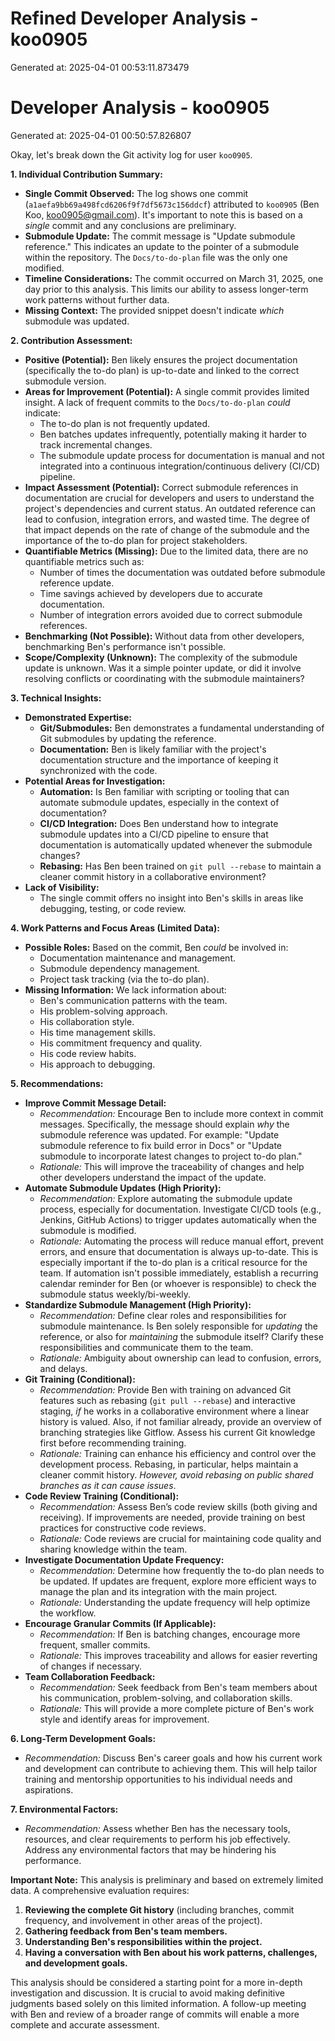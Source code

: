 # Refined Developer Analysis - koo0905
Generated at: 2025-04-01 00:53:11.873479

# Developer Analysis - koo0905
Generated at: 2025-04-01 00:50:57.826807

Okay, let's break down the Git activity log for user `koo0905`.

**1. Individual Contribution Summary:**

*   **Single Commit Observed:** The log shows one commit (`a1aefa9bb69a498fcd6206f9f7df5673c156ddcf`) attributed to `koo0905` (Ben Koo, koo0905@gmail.com).  It's important to note this is based on a *single* commit and any conclusions are preliminary.
*   **Submodule Update:** The commit message is "Update submodule reference."  This indicates an update to the pointer of a submodule within the repository. The `Docs/to-do-plan` file was the only one modified.
*   **Timeline Considerations:** The commit occurred on March 31, 2025, one day prior to this analysis. This limits our ability to assess longer-term work patterns without further data.
*   **Missing Context:** The provided snippet doesn't indicate *which* submodule was updated.

**2. Contribution Assessment:**

*   **Positive (Potential):** Ben likely ensures the project documentation (specifically the to-do plan) is up-to-date and linked to the correct submodule version.
*   **Areas for Improvement (Potential):** A single commit provides limited insight. A lack of frequent commits to the `Docs/to-do-plan` *could* indicate:
    *   The to-do plan is not frequently updated.
    *   Ben batches updates infrequently, potentially making it harder to track incremental changes.
    *   The submodule update process for documentation is manual and not integrated into a continuous integration/continuous delivery (CI/CD) pipeline.
*   **Impact Assessment (Potential):** Correct submodule references in documentation are crucial for developers and users to understand the project's dependencies and current status. An outdated reference can lead to confusion, integration errors, and wasted time. The degree of that impact depends on the rate of change of the submodule and the importance of the to-do plan for project stakeholders.
*   **Quantifiable Metrics (Missing):** Due to the limited data, there are no quantifiable metrics such as:
    *   Number of times the documentation was outdated before submodule reference update.
    *   Time savings achieved by developers due to accurate documentation.
    *   Number of integration errors avoided due to correct submodule references.
*   **Benchmarking (Not Possible):** Without data from other developers, benchmarking Ben's performance isn't possible.
*   **Scope/Complexity (Unknown):**  The complexity of the submodule update is unknown. Was it a simple pointer update, or did it involve resolving conflicts or coordinating with the submodule maintainers?

**3. Technical Insights:**

*   **Demonstrated Expertise:**
    *   **Git/Submodules:** Ben demonstrates a fundamental understanding of Git submodules by updating the reference.
    *   **Documentation:** Ben is likely familiar with the project's documentation structure and the importance of keeping it synchronized with the code.
*   **Potential Areas for Investigation:**
    *   **Automation:** Is Ben familiar with scripting or tooling that can automate submodule updates, especially in the context of documentation?
    *   **CI/CD Integration:** Does Ben understand how to integrate submodule updates into a CI/CD pipeline to ensure that documentation is automatically updated whenever the submodule changes?
    *   **Rebasing:** Has Ben been trained on `git pull --rebase` to maintain a cleaner commit history in a collaborative environment?
*   **Lack of Visibility:**
    *   The single commit offers no insight into Ben's skills in areas like debugging, testing, or code review.

**4. Work Patterns and Focus Areas (Limited Data):**

*   **Possible Roles:** Based on the commit, Ben *could* be involved in:
    *   Documentation maintenance and management.
    *   Submodule dependency management.
    *   Project task tracking (via the to-do plan).
*   **Missing Information:** We lack information about:
    *   Ben's communication patterns with the team.
    *   His problem-solving approach.
    *   His collaboration style.
    *   His time management skills.
    *   His commitment frequency and quality.
    *   His code review habits.
    *   His approach to debugging.

**5. Recommendations:**

*   **Improve Commit Message Detail:**
    *   *Recommendation:* Encourage Ben to include more context in commit messages. Specifically, the message should explain *why* the submodule reference was updated. For example: "Update submodule reference to fix build error in Docs" or "Update submodule to incorporate latest changes to project to-do plan."
    *   *Rationale:* This will improve the traceability of changes and help other developers understand the impact of the update.
*   **Automate Submodule Updates (High Priority):**
    *   *Recommendation:* Explore automating the submodule update process, especially for documentation. Investigate CI/CD tools (e.g., Jenkins, GitHub Actions) to trigger updates automatically when the submodule is modified.
    *   *Rationale:* Automating the process will reduce manual effort, prevent errors, and ensure that documentation is always up-to-date. This is especially important if the to-do plan is a critical resource for the team.  If automation isn't possible immediately, establish a recurring calendar reminder for Ben (or whoever is responsible) to check the submodule status weekly/bi-weekly.
*   **Standardize Submodule Management (High Priority):**
    *   *Recommendation:* Define clear roles and responsibilities for submodule maintenance. Is Ben solely responsible for *updating* the reference, or also for *maintaining* the submodule itself? Clarify these responsibilities and communicate them to the team.
    *   *Rationale:* Ambiguity about ownership can lead to confusion, errors, and delays.
*   **Git Training (Conditional):**
    *   *Recommendation:* Provide Ben with training on advanced Git features such as rebasing (`git pull --rebase`) and interactive staging, *if* he works in a collaborative environment where a linear history is valued. Also, if not familiar already, provide an overview of branching strategies like Gitflow.  Assess his current Git knowledge first before recommending training.
    *   *Rationale:*  Training can enhance his efficiency and control over the development process.  Rebasing, in particular, helps maintain a cleaner commit history. *However, avoid rebasing on public shared branches as it can cause issues*.
*   **Code Review Training (Conditional):**
    *   *Recommendation:* Assess Ben’s code review skills (both giving and receiving). If improvements are needed, provide training on best practices for constructive code reviews.
    *   *Rationale:* Code reviews are crucial for maintaining code quality and sharing knowledge within the team.
*   **Investigate Documentation Update Frequency:**
    *   *Recommendation:* Determine how frequently the to-do plan needs to be updated. If updates are frequent, explore more efficient ways to manage the plan and its integration with the main project.
    *   *Rationale:* Understanding the update frequency will help optimize the workflow.
*   **Encourage Granular Commits (If Applicable):**
    *   *Recommendation:* If Ben is batching changes, encourage more frequent, smaller commits.
    *   *Rationale:* This improves traceability and allows for easier reverting of changes if necessary.
*   **Team Collaboration Feedback:**
    *   *Recommendation:* Seek feedback from Ben's team members about his communication, problem-solving, and collaboration skills.
    *   *Rationale:* This will provide a more complete picture of Ben's work style and identify areas for improvement.

**6. Long-Term Development Goals:**

*   *Recommendation:* Discuss Ben's career goals and how his current work and development can contribute to achieving them. This will help tailor training and mentorship opportunities to his individual needs and aspirations.

**7. Environmental Factors:**

*   *Recommendation:* Assess whether Ben has the necessary tools, resources, and clear requirements to perform his job effectively. Address any environmental factors that may be hindering his performance.

**Important Note:** This analysis is preliminary and based on extremely limited data. A comprehensive evaluation requires:

1.  **Reviewing the complete Git history** (including branches, commit frequency, and involvement in other areas of the project).
2.  **Gathering feedback from Ben's team members.**
3.  **Understanding Ben's responsibilities within the project.**
4.  **Having a conversation with Ben about his work patterns, challenges, and development goals.**

This analysis should be considered a starting point for a more in-depth investigation and discussion. It is crucial to avoid making definitive judgments based solely on this limited information. A follow-up meeting with Ben and review of a broader range of commits will enable a more complete and accurate assessment.
